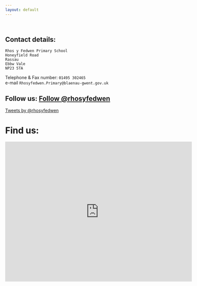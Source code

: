 ```yaml
---
layout: default
---
```


&nbsp;  
  
  
## Contact details: 

```
Rhos y Fedwen Primary School  
Honeyfield Road  
Rassau  
Ebbw Vale  
NP23 5TA  
```
Telephone & Fax number: `01495 302465`  
e-mail `Rhosyfedwen.Primary@blaenau-gwent.gov.uk`  

## Follow us: <a href="https://twitter.com/rhosyfedwen" class="twitter-follow-button" data-show-count="false" data-dnt="true">Follow @rhosyfedwen</a>
<script>!function(d,s,id){var js,fjs=d.getElementsByTagName(s)[0],p=/^http:/.test(d.location)?'http':'https';if(!d.getElementById(id)){js=d.createElement(s);js.id=id;js.src=p+'://platform.twitter.com/widgets.js';fjs.parentNode.insertBefore(js,fjs);}}(document, 'script', 'twitter-wjs');</script>

<a class="twitter-timeline" href="https://twitter.com/rhosyfedwen" data-widget-id="517487987068633088">Tweets by @rhosyfedwen</a>
<script>!function(d,s,id){var js,fjs=d.getElementsByTagName(s)[0],p=/^http:/.test(d.location)?'http':'https';if(!d.getElementById(id)){js=d.createElement(s);js.id=id;js.src=p+"://platform.twitter.com/widgets.js";fjs.parentNode.insertBefore(js,fjs);}}(document,"script","twitter-wjs");</script>

# Find us:
<iframe src="https://www.google.com/maps/embed?pb=!1m14!1m8!1m3!1d2467.3566814971673!2d-3.223141!3d51.799642999999996!3m2!1i1024!2i768!4f13.1!3m3!1m2!1s0x486e26070320825b%3A0xbb8829630055e25e!2sRhos+Y+Fedwen+Primary+School!5e0!3m2!1sen!2suk!4v1412213491050" width="600" height="450" frameborder="0" style="border:0"></iframe>

